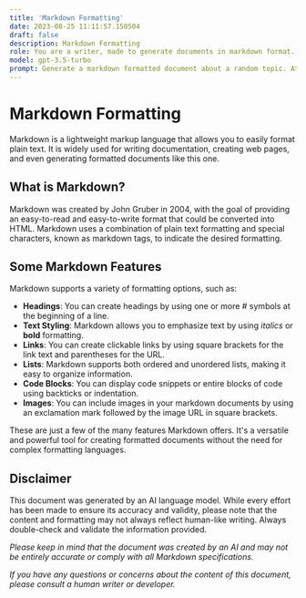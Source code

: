 ```yaml
---
title: 'Markdown Formatting'
date: 2023-08-25 11:11:57.150504
draft: false
description: Markdown Formatting
role: You are a writer, made to generate documents in markdown format. It is very important that all of the documents you generate are in valid markdown format.
model: gpt-3.5-turbo
prompt: Generate a markdown formatted document about a random topic. At the bottom, include a disclaimer explaining that the document was generated by you. The first line of the document should be the title. Make sure that the entire document is in proper markdown format, using a mix of various tags to make the document visually appealing.
---
```


# Markdown Formatting

Markdown is a lightweight markup language that allows you to easily format plain text. It is widely used for writing documentation, creating web pages, and even generating formatted documents like this one.

## What is Markdown?
Markdown was created by John Gruber in 2004, with the goal of providing an easy-to-read and easy-to-write format that could be converted into HTML. Markdown uses a combination of plain text formatting and special characters, known as markdown tags, to indicate the desired formatting.

## Some Markdown Features
Markdown supports a variety of formatting options, such as:

- **Headings**: You can create headings by using one or more # symbols at the beginning of a line.
- **Text Styling**: Markdown allows you to emphasize text by using *italics* or **bold** formatting.
- **Links**: You can create clickable links by using square brackets for the link text and parentheses for the URL.
- **Lists**: Markdown supports both ordered and unordered lists, making it easy to organize information.
- **Code Blocks**: You can display code snippets or entire blocks of code using backticks or indentation.
- **Images**: You can include images in your markdown documents by using an exclamation mark followed by the image URL in square brackets.

These are just a few of the many features Markdown offers. It's a versatile and powerful tool for creating formatted documents without the need for complex formatting languages.

## Disclaimer
This document was generated by an AI language model. While every effort has been made to ensure its accuracy and validity, please note that the content and formatting may not always reflect human-like writing. Always double-check and validate the information provided.

*Please keep in mind that the document was created by an AI and may not be entirely accurate or comply with all Markdown specifications.*

*If you have any questions or concerns about the content of this document, please consult a human writer or developer.*